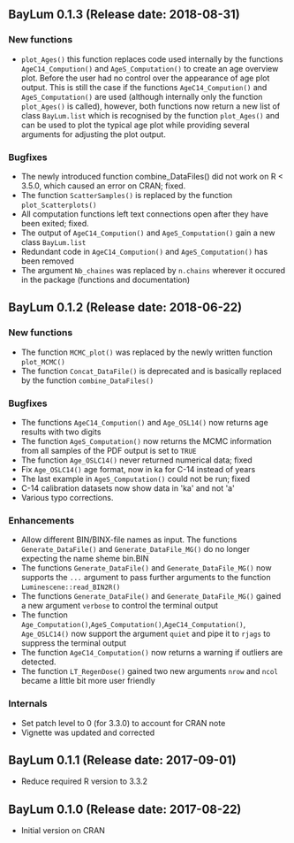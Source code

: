 ## BayLum 0.1.3 (Release date: 2018-08-31)

### New functions
* `plot_Ages()` this function replaces code used internally by the functions `AgeC14_Compution()` and `AgeS_Computation()`
 to create an age overview plot. Before the user had no control over the appearance of age plot output. This is still the 
 case if the functions `AgeC14_Compution()` and `AgeS_Computation()` are used (although internally only the function `plot_Ages()` is called), 
 however, both functions now return a new list of class `BayLum.list` which is recognised by the function `plot_Ages()` and can be used to plot the typical age plot while providing several arguments for adjusting the plot output. 

### Bugfixes
* The newly introduced function combine_DataFiles() did not work on R < 3.5.0, which caused an 
error on CRAN; fixed.
* The function `ScatterSamples()` is replaced by the function `plot_Scatterplots()`
* All computation functions left text connections open after they have been exited; fixed. 
* The output of `AgeC14_Compution()` and `AgeS_Computation()` gain a new class `BayLum.list`
* Redundant code in `AgeC14_Compution()` and `AgeS_Computation()` has been removed 
* The argument `Nb_chaines` was replaced by `n.chains` wherever it occured in the package (functions and documentation)


## BayLum 0.1.2 (Release date: 2018-06-22)

### New functions
* The function `MCMC_plot()` was replaced by the newly written function `plot_MCMC()`
* The function `Concat_DataFile()` is deprecated and is basically replaced by the function `combine_DataFiles()`

### Bugfixes
* The functions `AgeC14_Compution()` and `Age_OSL14()` now returns age results with two digits
* The function `AgeS_Computation()` now returns the MCMC information from all samples of the PDF output is set to `TRUE`
* The function `Age_OSLC14()` never returned numerical data; fixed
* Fix `Age_OSLC14()` age format, now in ka for C-14 instead of years
* The last example in `AgeS_Computation()` could not be run; fixed
* C-14 calibration datasets now show data in 'ka' and not 'a'
* Various typo corrections.

### Enhancements
* Allow different BIN/BINX-file names as input. The functions `Generate_DataFile()` and `Generate_DataFile_MG()` do no longer expecting the name sheme bin.BIN
* The functions `Generate_DataFile()` and `Generate_DataFile_MG()` now supports the `...` argument to pass further
arguments to the function `Luminescene::read_BIN2R()`
* The functions `Generate_DataFile()` and `Generate_DataFile_MG()` gained a new argument `verbose` to control the terminal output
* The function `Age_Computation()`,`AgeS_Computation()`,`AgeC14_Computation()`, `Age_OSLC14()` now support the argument 
`quiet` and pipe it to `rjags` to suppress the terminal output
* The function `AgeC14_Computation()` now returns a warning if outliers are detected. 
* The function `LT_RegenDose()` gained two new arguments `nrow` and `ncol` became a little bit more user friendly

### Internals
* Set patch level to 0 (for 3.3.0) to account for CRAN note
* Vignette was updated and corrected


## BayLum 0.1.1 (Release date: 2017-09-01)

* Reduce required R version to 3.3.2

## BayLum 0.1.0 (Release date: 2017-08-22)

* Initial version on CRAN

